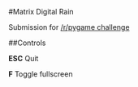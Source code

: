 #Matrix Digital Rain

Submission for [/r/pygame challenge]()

##Controls

**ESC** Quit

**F** Toggle fullscreen